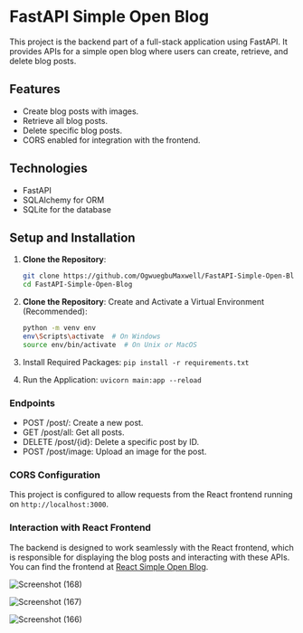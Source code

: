 # FastAPI Simple Open Blog

This project is the backend part of a full-stack application using FastAPI. It provides APIs for a simple open blog where users can create, retrieve, and delete blog posts.

## Features

- Create blog posts with images.
- Retrieve all blog posts.
- Delete specific blog posts.
- CORS enabled for integration with the frontend.

## Technologies

- FastAPI
- SQLAlchemy for ORM
- SQLite for the database

## Setup and Installation

1. **Clone the Repository**:
    ```bash
   git clone https://github.com/OgwuegbuMaxwell/FastAPI-Simple-Open-Blog.git
   cd FastAPI-Simple-Open-Blog
    ```

2. **Clone the Repository**:
Create and Activate a Virtual Environment (Recommended):

    ```bash
    python -m venv env
    env\Scripts\activate  # On Windows
    source env/bin/activate  # On Unix or MacOS
    ```

3. Install Required Packages:
`pip install -r requirements.txt`


4. Run the Application:
`uvicorn main:app --reload`


### Endpoints

- POST /post/: Create a new post.
- GET /post/all: Get all posts.
- DELETE /post/{id}: Delete a specific post by ID.
- POST /post/image: Upload an image for the post.


### CORS Configuration
This project is configured to allow requests from the React frontend running on `http://localhost:3000`.

### Interaction with React Frontend
The backend is designed to work seamlessly with the React frontend, which is responsible for displaying the blog posts and interacting with these APIs. You can find the frontend at [React Simple Open Blog](https://github.com/OgwuegbuMaxwell/React-Simple-Open-Blog).


![Screenshot (168)](https://github.com/user-attachments/assets/eb021e89-0f5d-46f4-aee4-10059c74c506)

![Screenshot (167)](https://github.com/user-attachments/assets/269e2ba8-b553-4f96-8f65-9f908269a9e0)

![Screenshot (166)](https://github.com/user-attachments/assets/61d054bf-29cb-4ebf-9f0e-454ef09c1d9e)



